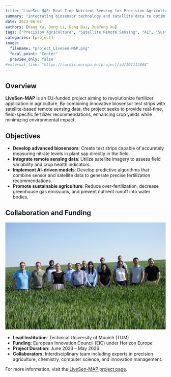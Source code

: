 ```yaml
---
title: "LiveSen-MAP: Real-Time Nutrient Sensing for Precision Agriculture"
summary: "Integrating biosensor technology and satellite data to optimize fertilizer application and promote sustainable farming practices."
date: 2023-06-01
authors: [Kang Yu, Dong Li, Dong Bai, Xuefeng Xu]
tags: ["Precision Agriculture", "Satellite Remote Sensing", "AI", "Sustainability", "Nitrogen Use Efficiency"]
categories: [project]
image:
  filename: "project_LiveSen-MAP.png"
  focal_point: "Center"
  preview_only: false
#external_link: "https://cordis.europa.eu/project/id/101112868"
---
```


## Overview

**LiveSen-MAP** is an EU-funded project aiming to revolutionize fertilizer application in agriculture. 
By combining innovative biosensor test strips with satellite-based remote sensing data, the project seeks to provide real-time, field-specific fertilizer recommendations, enhancing crop yields while minimizing environmental impact.

## Objectives

- **Develop advanced biosensors**: Create test strips capable of accurately measuring nitrate levels in plant sap directly in the field.
- **Integrate remote sensing data**: Utilize satellite imagery to assess field variability and crop health indicators.
- **Implement AI-driven models**: Develop predictive algorithms that combine sensor and satellite data to generate precise fertilization recommendations.
- **Promote sustainable agriculture**: Reduce over-fertilization, decrease greenhouse gas emissions, and prevent nutrient runoff into water bodies.

## Collaboration and Funding
![LiveSen-MAP project team](images/DSC01036-1-1536x1024.jpg)
- **Lead Institution**: Technical University of Munich (TUM)
- **Funding**: European Innovation Council (EIC) under Horizon Europe
- **Project Duration**: June 2023 – May 2026
- **Collaborators**: Interdisciplinary team including experts in precision agriculture, chemistry, computer science, and innovation management.

For more information, visit the [LiveSen-MAP project page](https://www.livesen-map.eu/en/).